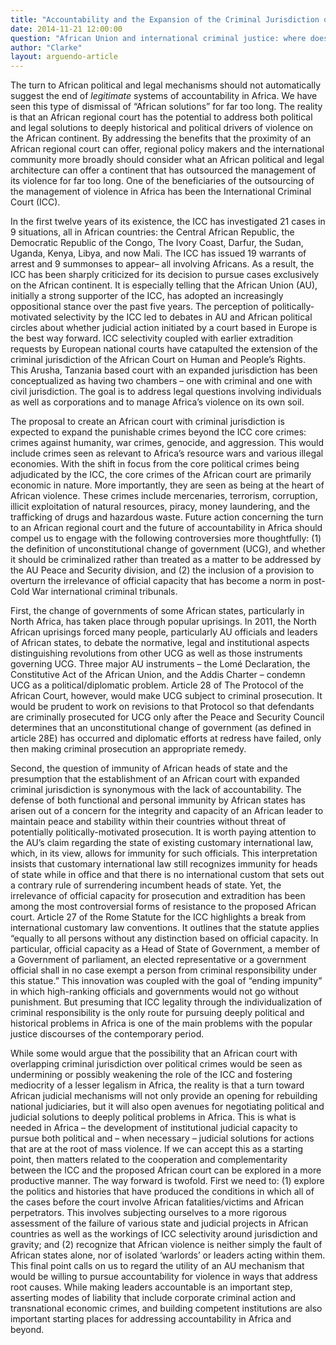 ```yaml
---
title: "Accountability and the Expansion of the Criminal Jurisdiction of the African Court"
date: 2014-11-21 12:00:00
question: "African Union and international criminal justice: where does it go from here?"
author: "Clarke"
layout: arguendo-article
---
```


The turn to African political and legal mechanisms should not automatically suggest the end of *legitimate* systems of accountability in Africa.  We have seen this type of dismissal of “African solutions” for far too long.  The reality is that an African regional court has the potential to address both political and legal solutions to deeply historical and political drivers of violence on the African continent.  By addressing the benefits that the proximity of an African regional court can offer, regional policy makers and the international community more broadly should consider what an African political and legal architecture can offer a continent that has outsourced the management of its violence for far too long.  One of the beneficiaries of the outsourcing of the management of violence in Africa has been the International Criminal Court (ICC).

In the first twelve years of its existence, the ICC has investigated 21 cases in 9 situations, all in African countries: the Central African Republic, the Democratic Republic of the Congo, The Ivory Coast, Darfur, the Sudan, Uganda, Kenya, Libya, and now Mali. The ICC has issued 19 warrants of arrest and 9 summonses to appear– all involving Africans. As a result, the ICC has been sharply criticized for its decision to pursue cases exclusively on the African continent.  It is especially telling that the African Union (AU), initially a strong supporter of the ICC, has adopted an increasingly oppositional stance over the past five years. The perception of politically-motivated selectivity by the ICC led to debates in AU and African political circles about whether judicial action initiated by a court based in Europe is the best way forward.  ICC selectivity coupled with earlier extradition requests by European national courts have catapulted the extension of the criminal jurisdiction of the African Court on Human and People’s Rights. This Arusha, Tanzania based court with an expanded jurisdiction has been conceptualized as having two chambers – one with criminal and one with civil jurisdiction. The goal is to address legal questions involving individuals as well as corporations and to manage Africa’s violence on its own soil.

The proposal to create an African court with criminal jurisdiction is expected to expand the punishable crimes beyond the ICC core crimes: crimes against humanity, war crimes, genocide, and aggression. This would include crimes seen as relevant to Africa’s resource wars and various illegal economies.  With the shift in focus from the core political crimes being adjudicated by the ICC, the core crimes of the African court are primarily economic in nature. More importantly, they are seen as being at the heart of African violence. These crimes include mercenaries, terrorism, corruption, illicit exploitation of natural resources, piracy, money laundering, and the trafficking of drugs and hazardous waste.
Future action concerning the turn to an African regional court and the future of accountability in Africa should compel us to engage with the following controversies more thoughtfully: (1) the definition of unconstitutional change of government (UCG), and whether it should be criminalized rather than treated as a matter to be addressed by the AU Peace and Security division, and (2) the inclusion of a provision to overturn the irrelevance of official capacity that has become a norm in post-Cold War international criminal tribunals.

First, the change of governments of some African states, particularly in North Africa, has taken place through popular uprisings. In 2011, the North African uprisings forced many people, particularly AU officials and leaders of African states, to debate the normative, legal and institutional aspects distinguishing revolutions from other UCG as well as those instruments governing UCG. Three major AU instruments – the Lomé Declaration, the Constitutive Act of the African Union, and the Addis Charter – condemn UCG as a political/diplomatic problem. Article 28 of The Protocol of the African Court, however, would make UCG subject to criminal prosecution.  It would be prudent to work on revisions to that Protocol so that defendants are criminally prosecuted for UCG only after the Peace and Security Council determines that an unconstitutional change of government (as defined in article 28E) has occurred and diplomatic efforts at redress have failed, only then making criminal prosecution an appropriate remedy.

Second, the question of immunity of African heads of state and the presumption that the establishment of an African court with expanded criminal jurisdiction is synonymous with the lack of accountability. The defense of both functional and personal immunity by African states has arisen out of a concern for the integrity and capacity of an African leader to maintain peace and stability within their countries without threat of potentially politically-motivated prosecution. It is worth paying attention to the AU’s claim regarding the state of existing customary international law, which, in its view, allows for immunity for such officials. This interpretation insists that customary international law still recognizes immunity for heads of state while in office and that there is no international custom that sets out a contrary rule of surrendering incumbent heads of state. Yet, the irrelevance of official capacity for prosecution and extradition has been among the most controversial forms of resistance to the proposed African court. Article 27 of the Rome Statute for the ICC highlights a break from international customary law conventions.  It outlines that the statute applies “equally to all persons without any distinction based on official capacity.  In particular, official capacity as a Head of State of Government, a member of a Government of parliament, an elected representative or a government official shall in no case exempt a person from criminal responsibility under this statue.”  This innovation was coupled with the goal of “ending impunity” in which high-ranking officials and governments would not go without punishment. But presuming that ICC legality through the individualization of criminal responsibility is the only route for pursuing deeply political and historical problems in Africa is one of the main problems with the popular justice discourses of the contemporary period.

While some would argue that the possibility that an African court with overlapping criminal jurisdiction over political crimes would be seen as undermining or possibly weakening the role of the ICC and fostering mediocrity of a lesser legalism in Africa, the reality is that a turn toward African judicial mechanisms will not only provide an opening for rebuilding national judiciaries, but it will also open avenues for negotiating political and judicial solutions to deeply political problems in Africa.   This is what is needed in Africa – the development of institutional judicial capacity to pursue both political and – when necessary – judicial solutions for actions that are at the root of mass violence. If we can accept this as a starting point, then matters related to the cooperation and complementarity between the ICC and the proposed African court can be explored in a more productive manner. The way forward is twofold. First we need to: (1) explore the politics and histories that have produced the conditions in which all of the cases before the court involve African fatalities/victims and African perpetrators.  This involves subjecting ourselves to a more rigorous assessment of the failure of various state and judicial projects in African countries as well as the workings of ICC selectivity around jurisdiction and gravity; and (2) recognize that African violence is neither simply the fault of African states alone, nor of isolated ‘warlords’ or leaders acting within them.  This final point calls on us to regard the utility of an AU mechanism that would be willing to pursue accountability for violence in ways that address root causes. While making leaders accountable is an important step, asserting modes of liability that include corporate criminal action and transnational economic crimes, and building competent institutions are also important starting places for addressing accountability in Africa and beyond.
